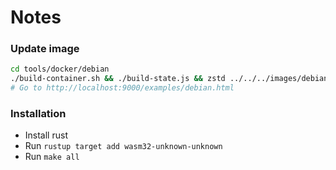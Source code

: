 # Notes

### Update image

```bash
cd tools/docker/debian
./build-container.sh && ./build-state.js && zstd ../../../images/debian-state-base.bin
# Go to http://localhost:9000/examples/debian.html
```

### Installation

* Install rust
* Run `rustup target add wasm32-unknown-unknown`
* Run `make all`
